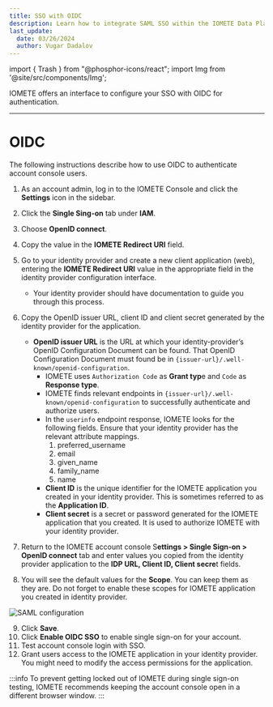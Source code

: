 ```yaml
---
title: SSO with OIDC
description: Learn how to integrate SAML SSO within the IOMETE Data Plane
last_update:
  date: 03/26/2024
  author: Vugar Dadalov
---
```


import { Trash } from "@phosphor-icons/react";
import Img from '@site/src/components/Img';

IOMETE offers an interface to configure your SSO with OIDC for authentication.

---
# OIDC

The following instructions describe how to use OIDC to authenticate account console users.

1. As an account admin, log in to the IOMETE Console and click the **Settings** icon in the sidebar. 

3. Click the **Single Sing-on** tab under **IAM**. 

3. Choose **OpenID connect**. 

4. Copy the value in the **IOMETE Redirect URI** field.

5. Go to your identity provider and create a new client application (web), entering the **IOMETE Redirect URI** value in the appropriate field in the identity provider configuration interface. 
   - Your identity provider should have documentation to guide you through this process. 
   
6. Copy the OpenID issuer URL, client ID  and client secret generated by the identity provider for the application. 
   - **OpenID issuer URL** is the URL at which your identity-provider’s OpenID Configuration Document can be found. That OpenID Configuration Document must found be in `{issuer-url}/.well-known/openid-configuration`. 
     - IOMETE uses `Authorization Code` as **Grant typ**e and `Code` as **Response type**. 
     - IOMETE finds relevant endpoints in `{issuer-url}/.well-known/openid-configuration` to successfully authenticate and authorize users. 
     - In the `userinfo` endpoint response, IOMETE looks for the following fields. Ensure that your identity provider has the relevant attribute mappings. 
       1. preferred_username 
       2. email 
       3. given_name 
       4. family_name 
       5. name 
     - **Client ID** is the unique identifier for the IOMETE application you created in your identity provider. This is sometimes referred to as the **Application ID**. 
     - **Client secret** is a secret or password generated for the IOMETE application that you created. It is used to authorize IOMETE with your identity provider.

7. Return to the IOMETE account console S**ettings > Single Sign-on > OpenID connect** tab and enter values you copied from the identity provider application to the **IDP URL, Client ID, Client secre**t fields.

8. You will see the default values for the **Scope**. You can keep them as they are. Do not forget to enable these scopes for IOMETE application you created in identity provider.



<Img src="/img/user-guide/sso/ssooidc.png" alt="SAML configuration" />

9. Click **Save**. 
10. Click **Enable OIDC SSO** to enable single sign-on for your account. 
11. Test account console login with SSO. 
12. Grant users access to the IOMETE application in your identity provider. You might need to modify the access permissions for the application.


:::info
To prevent getting locked out of IOMETE during single sign-on testing, IOMETE recommends keeping the account console open in a different browser window.
:::